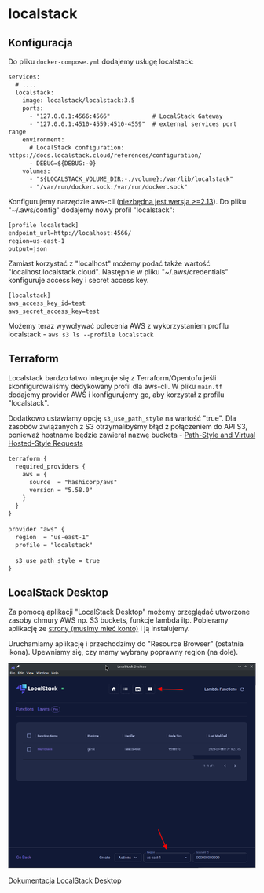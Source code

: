 # localstack

## Konfiguracja

Do pliku `docker-compose.yml` dodajemy usługę localstack:

```
services:
  # ....
  localstack:
    image: localstack/localstack:3.5
    ports:
      - "127.0.0.1:4566:4566"            # LocalStack Gateway
      - "127.0.0.1:4510-4559:4510-4559"  # external services port range
    environment:
      # LocalStack configuration: https://docs.localstack.cloud/references/configuration/
      - DEBUG=${DEBUG:-0}
    volumes:
      - "${LOCALSTACK_VOLUME_DIR:-./volume}:/var/lib/localstack"
      - "/var/run/docker.sock:/var/run/docker.sock"
```

Konfigurujemy narzędzie aws-cli ([niezbędna jest wersja >=2.13](https://github.com/aws/aws-cli/issues/1270#issuecomment-1626070761)).
Do pliku "~/.aws/config" dodajemy nowy profil "localstack":
```
[profile localstack]
endpoint_url=http://localhost:4566/
region=us-east-1
output=json
```

Zamiast korzystać z "localhost" możemy podać także wartość "localhost.localstack.cloud".
Następnie w pliku "~/.aws/credentials" konfiguruje access key i secret access key.

```
[localstack]
aws_access_key_id=test
aws_secret_access_key=test
```

Możemy teraz wywoływać polecenia AWS z wykorzystaniem profilu localstack - `aws s3 ls --profile localstack`

## Terraform

Localstack bardzo łatwo integruje się z Terraform/Opentofu jeśli skonfigurowaliśmy dedykowany profil dla aws-cli.
W pliku `main.tf` dodajemy provider AWS i konfigurujemy go, aby korzystał z profilu "localstack".

Dodatkowo ustawiamy opcję `s3_use_path_style` na wartość "true".
Dla zasobów związanych z S3 otrzymalibyśmy błąd z połączeniem do API S3, ponieważ hostname będzie zawierał nazwę bucketa - [Path-Style and Virtual Hosted-Style Requests](https://docs.localstack.cloud/user-guide/aws/s3/#path-style-and-virtual-hosted-style-requests)

```
terraform {
  required_providers {
    aws = {
      source  = "hashicorp/aws"
      version = "5.58.0"
    }
  }
}

provider "aws" {
  region  = "us-east-1"
  profile = "localstack"

  s3_use_path_style = true
}
```

## LocalStack Desktop

Za pomocą aplikacji "LocalStack Desktop" możemy przeglądać utworzone zasoby chmury AWS np. S3 buckets, funkcje lambda itp.
Pobieramy aplikację ze [strony (musimy mieć konto)](https://app.localstack.cloud/download) i ją instalujemy.

Uruchamiamy aplikację i przechodzimy do "Resource Browser" (ostatnia ikona).
Upewniamy się, czy mamy wybrany poprawny region (na dole).

![](images/localstack-desktop.png)

[Dokumentacja LocalStack Desktop](https://docs.localstack.cloud/user-guide/tools/localstack-desktop/)
